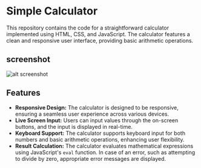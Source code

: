 # Simple Calculator

This repository contains the code for a straightforward calculator implemented using HTML, CSS, and JavaScript. The calculator features a clean and responsive user interface, providing basic arithmetic operations.

## screenshot
 ![alt screenshot](https://github.com/civilInS/codsoft_3/blob/main/img/Screenshot%202024-01-14%20at%207.03.16%E2%80%AFAM.png)

## Features

- **Responsive Design:** The calculator is designed to be responsive, ensuring a seamless user experience across various devices.
- **Live Screen Input:** Users can input values through the on-screen buttons, and the input is displayed in real-time.
- **Keyboard Support:** The calculator supports keyboard input for both numbers and basic arithmetic operations, enhancing user flexibility.
- **Result Calculation:** The calculator evaluates mathematical expressions using JavaScript's `eval` function. In case of an error, such as attempting to divide by zero, appropriate error messages are displayed.
